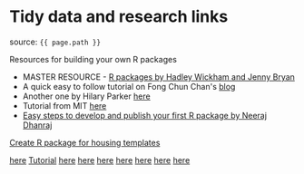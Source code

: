 # Tidy data and research links

source: `{{ page.path }}`

Resources for building your own R packages

- MASTER RESOURCE - [R packages by Hadley Wickham and Jenny Bryan](https://r-pkgs.org/)
- A quick easy to follow tutorial on Fong Chun Chan's [blog](https://tinyheero.github.io/jekyll/update/2015/07/26/making-your-first-R-package.html)
- Another one by Hilary Parker [here](https://hilaryparker.com/2014/04/29/writing-an-r-package-from-scratch/)
- Tutorial from MIT [here](http://web.mit.edu/insong/www/pdf/rpackage_instructions.pdf)
- [Easy steps to develop and publish your first R package by Neeraj Dhanraj](https://neerajdhanraj.medium.com/easy-steps-to-develop-and-publish-your-first-r-package-e5f1a5c5f04c)

[Create R package for housing templates](https://bookdown.org/yihui/rmarkdown-cookbook/package-template.html)

[here](https://rstudio.github.io/rstudio-extensions/rmarkdown_templates.html)
[Tutorial](https://chester.rbind.io/ecots2k16/template_pkg/)
[here](https://rmarkdown.rstudio.com/docs/reference/draft.html)
[here](http://jianghao.wang/post/2017-12-08-rmarkdown-templates/)
[here](http://www.janeshdevkota.com/2018/03/r-markdown-template-in-rstudio/)
[here](https://github.com/sebastiansauer/yart)
[here](https://r-pkgs.org/vignettes.html)
[here](https://vickysteeves.gitlab.io/repro-papers/r-markdown-in-reproducible-research.html)
[here](https://r4ds.had.co.nz/r-markdown.html)
